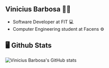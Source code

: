 ## Vinicius Barbosa :technologist:

- Software Developer at FIT 💻
- Computer Engineering student at Facens :gear:

## 🖥️ Github Stats
![Vinicius Barbosa's GitHub stats](https://github-readme-stats.vercel.app/api?username=vininew921&show_icons=true&theme=tokyonight)
